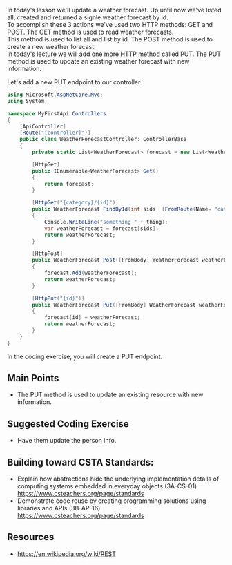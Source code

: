 In today's lesson we'll update a weather forecast.  Up until now we've listed all, created and returned a signle weather forecast by id.  
To accomplish these 3 actions we've used two HTTP methods: GET and POST.  The GET method is used to read weather forecasts.  
This method is used to list all and list by id.  The POST method is used to create a new weather forecast.  
In today's lecture we will add one more HTTP method called PUT.  The PUT method is used to update an existing weather forecast with new information.

Let's add a new PUT endpoint to our controller.

``` cs
using Microsoft.AspNetCore.Mvc;
using System;

namespace MyFirstApi.Controllers
{
    [ApiController]
    [Route("[controller]")]
    public class WeatherForecastController: ControllerBase
    {
        private static List<WeatherForecast> forecast = new List<WeatherForecast>();

        [HttpGet]
        public IEnumerable<WeatherForecast> Get()
        {
            return forecast;
        }

        [HttpGet("{category}/{id}")]
        public WeatherForecast FindById(int sids, [FromRoute(Name= "category")] string thing, int identifier)
        {
            Console.WriteLine("something " + thing);
            var weatherForecast = forecast[sids];
            return weatherForecast;
        }

        [HttpPost]
        public WeatherForecast Post([FromBody] WeatherForecast weatherForecast)
        {
            forecast.Add(weatherForecast);
            return weatherForecast;
        }

        [HttpPut("{id}")]
        public WeatherForecast Put([FromBody] WeatherForecast weatherForecast, [FromRoute] int id)
        {
            forecast[id] = weatherForecast;
            return weatherForecast;
        }
    }
}
```

In the coding exercise, you will create a PUT endpoint.

## Main Points
- The PUT method is used to update an existing resource with new information.

## Suggested Coding Exercise
- Have them update the person info.

## Building toward CSTA Standards:
- Explain how abstractions hide the underlying implementation details of computing systems embedded in everyday objects (3A-CS-01) https://www.csteachers.org/page/standards
- Demonstrate code reuse by creating programming solutions using libraries and APIs (3B-AP-16) https://www.csteachers.org/page/standards

## Resources
- https://en.wikipedia.org/wiki/REST
